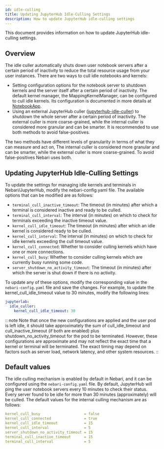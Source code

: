 ```yaml
---
id: idle-culling
title: Updating JupyterHub Idle-Culling Settings
description: How to update JupyterHub idle-culling settings
---
```


This document provides information on how to update JupyterHub idle-culling settings.

## Overview

The idle culler automatically shuts down user notebook servers after a certain period of inactivity to reduce the total resource usage from your user instances. There are two ways to cull idle notebooks and kernels:

- Setting configuration options for the notebook server to shutdown kernels and the server itself after a certain period of inactivity.
  The default kernel manager, the MappingKernelManager, can be configured to cull idle kernels. Its configuration is documented in more details at [NotebookApp](https://jupyter-notebook.readthedocs.io/en/stable/config.html#options).
- Using an external JupyterHub culler ([jupyterhub-idle-culler](https://github.com/jupyterhub/jupyterhub-idle-culler)) to shutdown the whole server after a certain period of inactivity.
  The external culler is more coarse-grained, while the internal culler is considered more granular and can be smarter. It is recommended to use both methods to avoid false-positives.

The two methods have different levels of granularity in terms of what they can measure and act on, The internal culler is considered more granular and can be smarter, while the external culler is more coarse-grained. To avoid false-positives Nebari uses both.

## Updating JupyterHub Idle-Culling Settings

To update the settings for managing idle kernels and terminals in Nebari/JupyterHub, modify the nebari-config.yaml file. The available options that can be modified are as follows:

- `terminal_cull_inactive_timeout`: The timeout (in minutes) after which a terminal is considered inactive and ready to be culled.
- `terminal_cull_interval`: The interval (in minutes) on which to check for terminals exceeding the inactive timeout value.
- `kernel_cull_idle_timeout`: The timeout (in minutes) after which an idle kernel is considered ready to be culled.
- `kernel_cull_interval`: The interval (in minutes) on which to check for idle kernels exceeding the cull timeout value.
- `kernel_cull_connected`: Whether to consider culling kernels which have one or more connections.
- `kernel_cull_busy`: Whether to consider culling kernels which are currently busy running some code.
- `server_shutdown_no_activity_timeout`: The timeout (in minutes) after which the server is shut down if there is no activity.

To update any of these options, modify the corresponding value in the `nebari-config.yaml` file and save the changes. For example, to update the kernel_cull_idle_timeout value to 30 minutes, modify the following lines:

```yaml
jupyterlab:
  idle_culler:
    kernel_cull_idle_timeout: 30
```

:: note
Note that once the new configurations are applied and the user pod is left idle, it should take approximately the sum of cull_idle_timeout and cull_inactive_timeout (if both are enabled) plus shutdown_no_activity_timeout for the pod to be terminated. However, these configurations are approximate and may not reflect the exact time that a kernel or terminal will be terminated. The exact timing may depend on factors such as server load, network latency, and other system resources.
::

## Default values

The idle culling mechanism is enabled by default in Nebari, and it can be configured using the `nebari-config.yaml` file. By default, JupyterHub will ping the user notebook servers every 10 minutes to check their status. Every server found to be idle for more than 30 minutes (approximately) will be culled. The default values for the internal culling mechanism are as follows:

```yaml
kernel_cull_busy                    = false
kernel_cull_connected               = true
kernel_cull_idle_timeout            = 15
kernel_cull_interval                = 5
server_shutdown_no_activity_timeout = 15
terminal_cull_inactive_timeout      = 15
terminal_cull_interval              = 5
```
